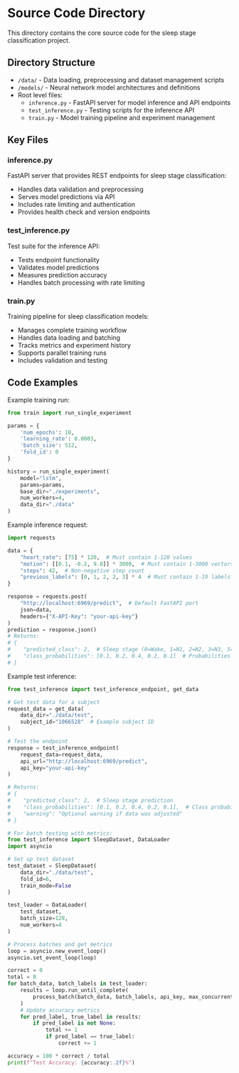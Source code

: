 # Source Code Directory

This directory contains the core source code for the sleep stage classification project.

## Directory Structure

- `/data/` - Data loading, preprocessing and dataset management scripts
- `/models/` - Neural network model architectures and definitions
- Root level files:
  - `inference.py` - FastAPI server for model inference and API endpoints
  - `test_inference.py` - Testing scripts for the inference API
  - `train.py` - Model training pipeline and experiment management

## Key Files

### inference.py
FastAPI server that provides REST endpoints for sleep stage classification:
- Handles data validation and preprocessing
- Serves model predictions via API
- Includes rate limiting and authentication
- Provides health check and version endpoints

### test_inference.py  
Test suite for the inference API:
- Tests endpoint functionality
- Validates model predictions
- Measures prediction accuracy
- Handles batch processing with rate limiting

### train.py
Training pipeline for sleep classification models:
- Manages complete training workflow
- Handles data loading and batching
- Tracks metrics and experiment history
- Supports parallel training runs
- Includes validation and testing

## Code Examples

Example training run:
```python
from train import run_single_experiment

params = {
    'num_epochs': 10,
    'learning_rate': 0.0003,
    'batch_size': 512,
    'fold_id': 0
}

history = run_single_experiment(
    model="lstm",
    params=params, 
    base_dir="./experiments",
    num_workers=4,
    data_dir="./data"
)
```

Example inference request:
```python
import requests

data = {
    "heart_rate": [75] * 120,  # Must contain 1-120 values
    "motion": [[0.1, -0.2, 9.8]] * 3000,  # Must contain 1-3000 vectors with x,y,z values
    "steps": 42,  # Non-negative step count
    "previous_labels": [0, 1, 2, 2, 3] * 4  # Must contain 1-19 labels between 0-5
}

response = requests.post(
    "http://localhost:6969/predict",  # Default FastAPI port
    json=data,
    headers={"X-API-Key": "your-api-key"}
)
prediction = response.json()
# Returns:
# {
#    "predicted_class": 2,  # Sleep stage (0=Wake, 1=N1, 2=N2, 3=N3, 5=REM)
#    "class_probabilities": [0.1, 0.2, 0.4, 0.2, 0.1]  # Probabilities for each class
# }
```


Example test inference:
```python
from test_inference import test_inference_endpoint, get_data

# Get test data for a subject
request_data = get_data(
    data_dir="./data/test",
    subject_id="1066528"  # Example subject ID
)

# Test the endpoint
response = test_inference_endpoint(
    request_data=request_data,
    api_url="http://localhost:6969/predict",
    api_key="your-api-key"
)

# Returns:
# {
#    "predicted_class": 2,  # Sleep stage prediction
#    "class_probabilities": [0.1, 0.2, 0.4, 0.2, 0.1],  # Class probabilities
#    "warning": "Optional warning if data was adjusted"
# }

# For batch testing with metrics:
from test_inference import SleepDataset, DataLoader
import asyncio

# Set up test dataset
test_dataset = SleepDataset(
    data_dir="./data/test",
    fold_id=6,
    train_mode=False
)

test_loader = DataLoader(
    test_dataset,
    batch_size=128,
    num_workers=4
)

# Process batches and get metrics
loop = asyncio.new_event_loop()
asyncio.set_event_loop(loop)

correct = 0
total = 0
for batch_data, batch_labels in test_loader:
    results = loop.run_until_complete(
        process_batch(batch_data, batch_labels, api_key, max_concurrent=5)
    )
    # Update accuracy metrics
    for pred_label, true_label in results:
        if pred_label is not None:
            total += 1
            if pred_label == true_label:
                correct += 1

accuracy = 100 * correct / total
print(f"Test Accuracy: {accuracy:.2f}%")
```

